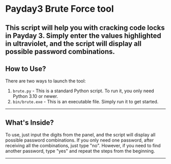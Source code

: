 # Payday3 Brute Force tool
This script will help you with cracking code locks in Payday 3.  Simply enter the values highlighted in ultraviolet, and the script will display all possible password combinations.
---

## How to Use?

There are two ways to launch the tool:
1. `brute.py` - This is a standard Python script. To run it, you only need Python 3.10 or newer.
2. `bin/brute.exe` - This is an executable file. Simply run it to get started.

---
## What's Inside?

To use, just input the digits from the panel, and the script will display all possible password combinations. 
If you only need one password, after receiving all the combinations, just type "no". However, if you need to find another password, type "yes" and repeat the steps from the beginning.

---
